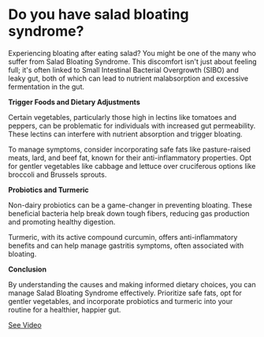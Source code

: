 # Do you have salad bloating syndrome?

Experiencing bloating after eating salad? You might be one of the many who suffer from Salad Bloating Syndrome. This discomfort isn't just about feeling full; it's often linked to Small Intestinal Bacterial Overgrowth (SIBO) and leaky gut, both of which can lead to nutrient malabsorption and excessive fermentation in the gut.

**Trigger Foods and Dietary Adjustments**

Certain vegetables, particularly those high in lectins like tomatoes and peppers, can be problematic for individuals with increased gut permeability. These lectins can interfere with nutrient absorption and trigger bloating.

To manage symptoms, consider incorporating safe fats like pasture-raised meats, lard, and beef fat, known for their anti-inflammatory properties. Opt for gentler vegetables like cabbage and lettuce over cruciferous options like broccoli and Brussels sprouts.

**Probiotics and Turmeric**

Non-dairy probiotics can be a game-changer in preventing bloating. These beneficial bacteria help break down tough fibers, reducing gas production and promoting healthy digestion.

Turmeric, with its active compound curcumin, offers anti-inflammatory benefits and can help manage gastritis symptoms, often associated with bloating.

**Conclusion**

By understanding the causes and making informed dietary choices, you can manage Salad Bloating Syndrome effectively. Prioritize safe fats, opt for gentler vegetables, and incorporate probiotics and turmeric into your routine for a healthier, happier gut.

 [See Video](https://www.youtube.com/embed/8jSgo8WaR0U)